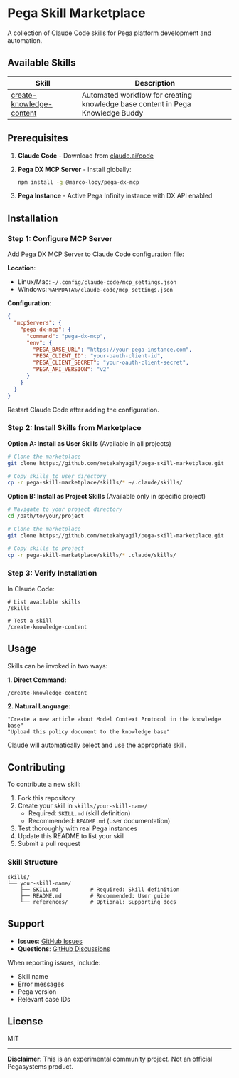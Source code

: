 # Pega Skill Marketplace

A collection of Claude Code skills for Pega platform development and automation.

## Available Skills

| Skill | Description |
|-------|-------------|
| [create-knowledge-content](./skills/create-knowledge-content/) | Automated workflow for creating knowledge base content in Pega Knowledge Buddy |

## Prerequisites

1. **Claude Code** - Download from [claude.ai/code](https://claude.ai/code)

2. **Pega DX MCP Server** - Install globally:
   ```bash
   npm install -g @marco-looy/pega-dx-mcp
   ```

3. **Pega Instance** - Active Pega Infinity instance with DX API enabled

## Installation

### Step 1: Configure MCP Server

Add Pega DX MCP Server to Claude Code configuration file:

**Location**:
- Linux/Mac: `~/.config/claude-code/mcp_settings.json`
- Windows: `%APPDATA%/claude-code/mcp_settings.json`

**Configuration**:
```json
{
  "mcpServers": {
    "pega-dx-mcp": {
      "command": "pega-dx-mcp",
      "env": {
        "PEGA_BASE_URL": "https://your-pega-instance.com",
        "PEGA_CLIENT_ID": "your-oauth-client-id",
        "PEGA_CLIENT_SECRET": "your-oauth-client-secret",
        "PEGA_API_VERSION": "v2"
      }
    }
  }
}
```

Restart Claude Code after adding the configuration.

### Step 2: Install Skills from Marketplace

**Option A: Install as User Skills** (Available in all projects)

```bash
# Clone the marketplace
git clone https://github.com/metekahyagil/pega-skill-marketplace.git

# Copy skills to user directory
cp -r pega-skill-marketplace/skills/* ~/.claude/skills/
```

**Option B: Install as Project Skills** (Available only in specific project)

```bash
# Navigate to your project directory
cd /path/to/your/project

# Clone the marketplace
git clone https://github.com/metekahyagil/pega-skill-marketplace.git

# Copy skills to project
cp -r pega-skill-marketplace/skills/* .claude/skills/
```

### Step 3: Verify Installation

In Claude Code:
```
# List available skills
/skills

# Test a skill
/create-knowledge-content
```

## Usage

Skills can be invoked in two ways:

**1. Direct Command:**
```
/create-knowledge-content
```

**2. Natural Language:**
```
"Create a new article about Model Context Protocol in the knowledge base"
"Upload this policy document to the knowledge base"
```

Claude will automatically select and use the appropriate skill.

## Contributing

To contribute a new skill:

1. Fork this repository
2. Create your skill in `skills/your-skill-name/`
   - Required: `SKILL.md` (skill definition)
   - Recommended: `README.md` (user documentation)
3. Test thoroughly with real Pega instances
4. Update this README to list your skill
5. Submit a pull request

### Skill Structure

```
skills/
└── your-skill-name/
    ├── SKILL.md          # Required: Skill definition
    ├── README.md         # Recommended: User guide
    └── references/       # Optional: Supporting docs
```

## Support

- **Issues**: [GitHub Issues](https://github.com/metekahyagil/pega-skill-marketplace/issues)
- **Questions**: [GitHub Discussions](https://github.com/metekahyagil/pega-skill-marketplace/discussions)

When reporting issues, include:
- Skill name
- Error messages
- Pega version
- Relevant case IDs

## License

MIT

---

**Disclaimer**: This is an experimental community project. Not an official Pegasystems product.

